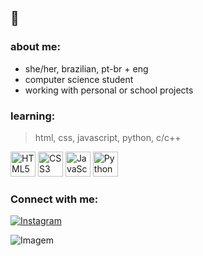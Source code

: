 ## 🌷

### about me:
- she/her, brazilian, pt-br + eng 
- computer science student
- working with personal or school projects

### learning:
> html, css, javascript, python, c/c++

<p align="left">
  <img src="https://cdn.jsdelivr.net/gh/devicons/devicon/icons/html5/html5-original.svg" alt="HTML5" width="40" height="40"/>
  <img src="https://cdn.jsdelivr.net/gh/devicons/devicon/icons/css3/css3-original.svg" alt="CSS3" width="40" height="40"/>
  <img src="https://cdn.jsdelivr.net/gh/devicons/devicon/icons/javascript/javascript-original.svg" alt="JavaScript" width="40" height="40"/>
  <img src="https://cdn.jsdelivr.net/gh/devicons/devicon/icons/python/python-original.svg" alt="Python" width="40" height="40"/>
</p>

### Connect with me:

[![Instagram](https://img.shields.io/badge/Instagram-E4405F?style=for-the-badge&logo=instagram&logoColor=white)](https://www.instagram.com/fernandaellen.ss?igsh=Y2J4eHNyeWJyYXg0)

![Imagem](https://i.pinimg.com/originals/6c/66/c6/6c66c6270616b94882d2bf825aa2612e.jpg)


